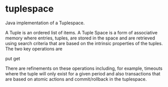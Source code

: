 # tuplespace
Java implementation of a Tuplespace.

A Tuple is an ordered list of items. A Tuple Space is a form of associative memory where entries, tuples, are stored in the space and are retrieved using search criteria that are based on the intrinsic properties of the tuples. The two key operations are 

put
get

There are refinements on these operations including, for example, timeouts where the tuple will only exist for a given period and also transactions that are based on atomic actions and commit/rollback in the tuplespace.
